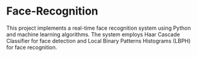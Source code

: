 # Face-Recognition
This project implements a real-time face recognition system using Python and machine learning algorithms. The system employs Haar Cascade Classifier for face detection and Local Binary Patterns Histograms (LBPH) for face recognition.
